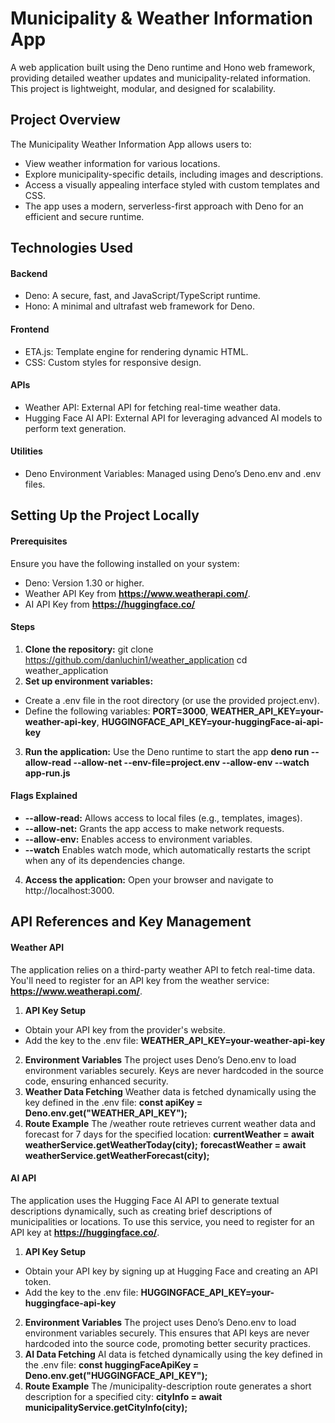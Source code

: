 # Municipality & Weather Information App
A web application built using the Deno runtime and Hono web framework, providing detailed weather updates and municipality-related information. This project is lightweight, modular, and designed for scalability.

## Project Overview
The Municipality Weather Information App allows users to:
* View weather information for various locations.
* Explore municipality-specific details, including images and descriptions.
* Access a visually appealing interface styled with custom templates and CSS.
* The app uses a modern, serverless-first approach with Deno for an efficient and secure runtime.

## Technologies Used
#### **Backend**
* Deno: A secure, fast, and JavaScript/TypeScript runtime.
* Hono: A minimal and ultrafast web framework for Deno.
#### **Frontend**
* ETA.js: Template engine for rendering dynamic HTML.
* CSS: Custom styles for responsive design.
#### **APIs**
* Weather API: External API for fetching real-time weather data.
* Hugging Face AI API: External API for leveraging advanced AI models to perform text generation. 
#### **Utilities**
* Deno Environment Variables: Managed using Deno’s Deno.env and .env files.

## Setting Up the Project Locally
#### **Prerequisites**
Ensure you have the following installed on your system:
* Deno: Version 1.30 or higher.
* Weather API Key from **https://www.weatherapi.com/**.
* AI API Key from **https://huggingface.co/**
#### **Steps**
1. **Clone the repository:**
git clone https://github.com/danluchin1/weather_application
cd weather_application
2. **Set up environment variables:**
* Create a .env file in the root directory (or use the provided project.env).
* Define the following variables:
**PORT=3000**, **WEATHER_API_KEY=your-weather-api-key**, **HUGGINGFACE_API_KEY=your-huggingFace-ai-api-key**
3. **Run the application:** Use  the Deno runtime to start the app
**deno run --allow-read --allow-net --env-file=project.env --allow-env --watch app-run.js**
#### **Flags Explained**
* **--allow-read:** Allows access to local files (e.g., templates, images).
* **--allow-net:** Grants the app access to make network requests.
* **--allow-env:** Enables access to environment variables.
* **--watch** Enables watch mode, which automatically restarts the script when any of its dependencies change.
4. **Access the application:** Open your browser and navigate to http://localhost:3000.

## API References and Key Management
#### Weather API
The application relies on a third-party weather API to fetch real-time data. You'll need to register for an API key from the weather service: **https://www.weatherapi.com/**.
1. **API Key Setup**
* Obtain your API key from the provider's website.
* Add the key to the .env file:
**WEATHER_API_KEY=your-weather-api-key**
2. **Environment Variables**
The project uses Deno’s Deno.env to load environment variables securely. Keys are never hardcoded in the source code, ensuring enhanced security.
3. **Weather Data Fetching**
Weather data is fetched dynamically using the key defined in the .env file:
**const apiKey = Deno.env.get("WEATHER_API_KEY");**
4. **Route Example**
The /weather route retrieves current weather data and forecast for 7 days for the specified location:
**currentWeather = await weatherService.getWeatherToday(city);**
**forecastWeather = await weatherService.getWeatherForecast(city);**

#### AI API
The application uses the Hugging Face AI API to generate textual descriptions dynamically, such as creating brief descriptions of municipalities or locations. To use this service, you need to register for an API key at **https://huggingface.co/**.
1. **API Key Setup**
* Obtain your API key by signing up at Hugging Face and creating an API token.
* Add the key to the .env file:
**HUGGINGFACE_API_KEY=your-huggingface-api-key**
2. **Environment Variables**
The project uses Deno’s Deno.env to load environment variables securely. This ensures that API keys are never hardcoded into the source code, promoting better security practices.
3. **AI Data Fetching**
AI data is fetched dynamically using the key defined in the .env file:
**const huggingFaceApiKey = Deno.env.get("HUGGINGFACE_API_KEY");**
4. **Route Example**
The /municipality-description route generates a short description for a specified city:
**cityInfo = await municipalityService.getCityInfo(city);**
